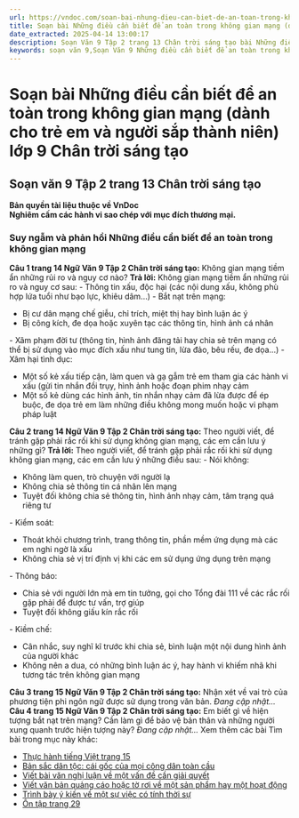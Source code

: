 ```yaml
---
url: https://vndoc.com/soan-bai-nhung-dieu-can-biet-de-an-toan-trong-khong-gian-mang-danh-cho-tre-em-va-nguoi-sap-thanh-nien-lop-9-chan-troi-sang-tao-322097
title: Soạn bài Những điều cần biết để an toàn trong không gian mạng (dành cho trẻ em và người sắp thành niên) lớp 9 Chân trời sáng tạo - VnDoc.com
date_extracted: 2025-04-14 13:00:17
description: Soạn Văn 9 Tập 2 trang 13 Chân trời sáng tạo bài Những điều cần biết để an toàn trong không gian mạng (dành cho trẻ em và người sắp thành niên) gồm phần trả lời chi tiết, đầy đủ, bám sát các câu hỏi, yêu cầu trong SGK (chỉ có trên VnDoc). Mời các bạn tham khảo.
keywords: soạn văn 9,Soạn Văn 9 Những điều cần biết để an toàn trong không gian mạng,Soạn văn 9 Tập 2 trang 13 Chân trời sáng tạo,Những điều cần biết để an toàn trong không gian mạng lớp 9 Chân trời sáng tạo,Những điều cần biết để an toàn trong không gian mạng trang 13 lớp 9,Soạn Văn 9 Những điều cần biết để an toàn trong không gian mạng Chân trời sáng tạo,văn 9,ngữ văn 9,soạn văn 9 chân trời sáng tạo,soạn văn 9 tập 2,giải văn 9,soạn ngữ văn 9,giải ngữ văn 9
---
```


# Soạn bài Những điều cần biết để an toàn trong không gian mạng \(dành cho trẻ em và người sắp thành niên\) lớp 9 Chân trời sáng tạo
## **Soạn văn 9 Tập 2 trang 13 Chân trời sáng tạo**
**Bản quyền tài liệu thuộc về VnDoc**  
**Nghiêm cấm các hành vi sao chép với mục đích thương mại.**
### **Suy ngẫm và phản hồi Những điều cần biết để an toàn trong không gian mạng**
**Câu 1 trang 14 Ngữ Văn 9 Tập 2 Chân trời sáng tạo:** Không gian mạng tiềm ẩn những rủi ro và nguy cơ nào?
**Trả lời:**
Không gian mạng tiềm ẩn những rủi ro và nguy cơ sau:
\- Thông tin xấu, độc hại \(các nội dung xấu, không phù hợp lứa tuổi như bạo lực, khiêu dâm...\)
\- Bắt nạt trên mạng:
  * Bị cư dân mạng chế giễu, chỉ trích, miệt thị hay bình luận ác ý
  * Bị công kích, đe dọa hoặc xuyên tạc các thông tin, hình ảnh cá nhân

\- Xâm phạm đời tư \(thông tin, hình ảnh đăng tải hay chia sẻ trên mạng có thể bị sử dụng vào mục đích xấu như tung tin, lừa đảo, bêu rếu, đe dọa...\)
\- Xâm hại tình dục:
  * Một số kẻ xấu tiếp cận, làm quen và gạ gẫm trẻ em tham gia các hành vi xấu \(gửi tin nhắn đồi trụy, hình ảnh hoặc đoạn phim nhạy cảm
  * Một số kẻ dùng các hình ảnh, tin nhắn nhạy cảm đã lừa được để ép buộc, đe dọa trẻ em làm những điều không mong muốn hoặc vi phạm pháp luật

**Câu 2 trang 14 Ngữ Văn 9 Tập 2 Chân trời sáng tạo:** Theo người viết, để tránh gặp phải rắc rối khi sử dụng không gian mạng, các em cần lưu ý những gì?
**Trả lời:**
Theo người viết, để tránh gặp phải rắc rối khi sử dụng không gian mạng, các em cần lưu ý những điều sau:
\- Nói không:
  * Không làm quen, trò chuyện với người lạ
  * Không chia sẻ thông tin cá nhân lên mạng
  * Tuyệt đối không chia sẻ thông tin, hình ảnh nhạy cảm, tâm trạng quá riêng tư

\- Kiểm soát:
  * Thoát khỏi chương trình, trang thông tin, phần mềm ứng dụng mà các em nghi ngờ là xấu
  * Không chia sẻ vị trí định vị khi các em sử dụng ứng dụng trên mạng

\- Thông báo:
  * Chia sẻ với người lớn mà em tin tưởng, gọi cho Tổng đài 111 về các rắc rối gặp phải để được tư vấn, trợ giúp
  * Tuyệt đối không giấu kín rắc rối

\- Kiềm chế:
  * Cân nhắc, suy nghĩ kĩ trước khi chia sẻ, bình luận một nội dung hình ảnh của người khác
  * Không nên a dua, có những bình luận ác ý, hay hành vi khiếm nhã khi tương tác trên không gian mạng

**Câu 3 trang 15 Ngữ Văn 9 Tập 2 Chân trời sáng tạo:** Nhận xét về vai trò của phương tiện phi ngôn ngữ được sử dụng trong văn bản.
_Đang cập nhật..._
**Câu 4 trang 15 Ngữ Văn 9 Tập 2 Chân trời sáng tạo:** Em biết gì về hiện tượng bắt nạt trên mạng? Cần làm gì để bảo vệ bản thân và những người xung quanh trước hiện tượng này?
_Đang cập nhật..._
Xem thêm các bài Tìm bài trong mục này khác:
  * [Thực hành tiếng Việt trang 15](</soan-bai-thuc-hanh-tieng-viet-trang-15-lop-9-tap-2-chan-troi-sang-tao-322102>)
  * [Bản sắc dân tộc: cái gốc của mọi công dân toàn cầu](</soan-bai-ban-sac-dan-toc-cai-goc-cua-moi-cong-dan-toan-cau-lop-9-chan-troi-sang-tao-322110>)
  * [Viết bài văn nghị luận về một vấn đề cần giải quyết](</soan-bai-viet-bai-van-nghi-luan-ve-mot-van-de-can-giai-quyet-lop-9-chan-troi-sang-tao-322114>)
  * [Viết văn bản quảng cáo hoặc tờ rơi về một sản phẩm hay một hoạt động](</soan-bai-viet-van-ban-quang-cao-hoac-to-roi-ve-mot-san-pham-hay-mot-hoat-dong-lop-9-chan-troi-sang-tao-322117>)
  * [Trình bày ý kiến về một sự việc có tính thời sự](</soan-bai-trinh-bay-y-kien-ve-mot-su-viec-co-tinh-thoi-su-lop-9-chan-troi-sang-tao-322119>)
  * [Ôn tập trang 29](</soan-bai-on-tap-trang-29-lop-9-tap-2-chan-troi-sang-tao-322120>)

